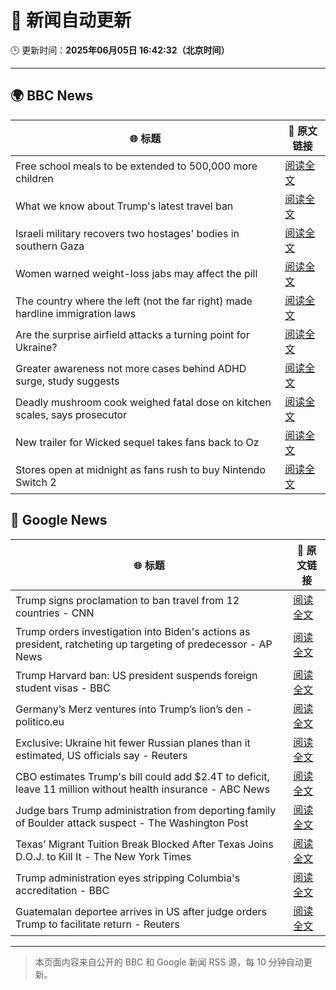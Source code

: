 # 🧠 新闻自动更新

🕒 更新时间：**2025年06月05日 16:42:32（北京时间）**

---

## 🌍 BBC News

| 🌐 标题 | 🔗 原文链接 |
|--------|-------------|
| Free school meals to be extended to 500,000 more children | [阅读全文](https://www.bbc.com/news/articles/cdr5mr5l2d1o) |
| What we know about Trump's latest travel ban | [阅读全文](https://www.bbc.com/news/articles/cx271g270v7o) |
| Israeli military recovers two hostages' bodies in southern Gaza | [阅读全文](https://www.bbc.com/news/articles/c989rl23zzno) |
| Women warned weight-loss jabs may affect the pill | [阅读全文](https://www.bbc.com/news/articles/cn0gp2pl7zwo) |
| The country where the left (not the far right) made hardline immigration laws | [阅读全文](https://www.bbc.com/news/articles/c1mgkd93r4yo) |
| Are the surprise airfield attacks a turning point for Ukraine? | [阅读全文](https://www.bbc.com/news/articles/cn4gp2g7g47o) |
| Greater awareness not more cases behind ADHD surge, study suggests | [阅读全文](https://www.bbc.com/news/articles/cg5vp62dnnro) |
| Deadly mushroom cook weighed fatal dose on kitchen scales, says prosecutor | [阅读全文](https://www.bbc.com/news/articles/c93yxgyln5po) |
| New trailer for Wicked sequel takes fans back to Oz | [阅读全文](https://www.bbc.com/news/articles/cx2e187e1njo) |
| Stores open at midnight as fans rush to buy Nintendo Switch 2 | [阅读全文](https://www.bbc.com/news/articles/ckgxwe774zwo) |

## 📰 Google News

| 🌐 标题 | 🔗 原文链接 |
|--------|-------------|
| Trump signs proclamation to ban travel from 12 countries - CNN | [阅读全文](https://news.google.com/rss/articles/CBMieEFVX3lxTE5JY09DTVY1eVJ3UFJRRUNyd2k0WHpPWUo1a3diZ2NEc0JKVzBaVDVjR2tOUFFHVWVqUnY4ZW1kRFFfMmJSbzQtMnF0TV9TRDhQQmR3N3liWUVoYmN1WTF5SzZZWU03SXdaZWN1MmhhOG5YVXAzSkQwRtIBfkFVX3lxTFBxcUdLS0h3ZG9YWF9JWThxR1k3MTN1eE9DY21venZIdTFUUDl6Zlp4WXVDN2QxcllMMFJEVkwwQ0pTN1JBMGk1aDFIUjVzRkxTNzN4cElKWFZYbW5XWlB0Zm1kMlFSOG1tbnl3SU5ObzJld1hUX2R3dVJ6cWdYZw?oc=5) |
| Trump orders investigation into Biden's actions as president, ratcheting up targeting of predecessor - AP News | [阅读全文](https://news.google.com/rss/articles/CBMipgFBVV95cUxQZG5aOGE0Mm9iZkZVSzVnX1ZGRS1zdHU4S2RtUGJzdExNZzI1emxUcWs0NjNlRFREWktIVlNMSURuNFNDUUxqVVhURHFHVDFpWVJfdHpRRlNKM3U2SUdjNDh2YmdIVnBsaDg0M2NMUXk4XzA1bVJJUUNwTFFCbnRwRzBLMkhQbk5wLUFXS24tRE1aYkhUbEIwa2tBVVZHajkxaXJvRkl3?oc=5) |
| Trump Harvard ban: US president suspends foreign student visas - BBC | [阅读全文](https://news.google.com/rss/articles/CBMiWkFVX3lxTE53dlNUT1U2UTF1WUYxN1lxdGh6UUZwRHZZdW1IaFhDNExhTEtHQ1RYZjBONTJJT2MtX1BQNU9BVEZqbWJsNmtUeDNxZDRvTGxfblA5Sjl6R2RxQdIBX0FVX3lxTE54V1NxSnlOMGFPRXE3MUVJOUVGOUpkenZoWUF4SmxhbDZ4NTlzdWJTaWNyM1Y4NzBSUld3NF9SUDJZRFhRRkU5VWJBTjRLSXFTT0lBYTlHcm4zeVk0UTJR?oc=5) |
| Germany’s Merz ventures into Trump’s lion’s den - politico.eu | [阅读全文](https://news.google.com/rss/articles/CBMif0FVX3lxTFBtekR6UzcxQUpWcFVZRFNDTHFfeUZIc0RsOHB4am85ZUxQVFdoSDlvVnA4YnJCVU9kNXZtdGxfN0Q1TDV6bnBubnNJa1J6eDc3SjVfc3NOaHRIM3NPMGd0VEFhMExMWDQ5dDJWM0E3TG5YeFRvUFJCUlFxYmptQW8?oc=5) |
| Exclusive: Ukraine hit fewer Russian planes than it estimated, US officials say - Reuters | [阅读全文](https://news.google.com/rss/articles/CBMiygFBVV95cUxPeDFoYU9nbkhBWmdZQnhvdnVaVnlWVWo0NlNsWU5WZ3lYc0VhSGludEY5ZV9oSXplTDc5bVBxQUJDdlM4bzRvclVFd2U2bGg1SDJlUHVsTnR4WjU4dTZhNk9UN2ZRR3J2TElOY0pDRTlmSkowTTZpZmZTNVZ1aVdmTVZzWE1Femd0NFQ1TDgzdmFnZWNFVlNnZUZETm91R2x1Nk5TaWJ1ZEpDc0NSWWszV0lNa0NBeDBWcTJNOWJydUdxX2owN0d4RzVn?oc=5) |
| CBO estimates Trump's bill could add $2.4T to deficit, leave 11 million without health insurance - ABC News | [阅读全文](https://news.google.com/rss/articles/CBMipAFBVV95cUxQOHVIMExPdVoydzY2ZGVSOENqSW9iWGF5ODdSVW9mOEo2eU50aTdSdDZvV3VadTVfZjJQWmsyeXdnOXBZRVRRdkxuZWtuOE1rZmRhakxId3VBenJnb0V1UnhRVE9kMXZCZXdoYWJEUXBGZ3hrc0pxYzFSSzREWEF2bGJTME1mSEJKLVJKTzFmTVhza3JiWFRkY01IMTVsSUgyTnMtddIBqgFBVV95cUxNdWFOQmNiWW9iRk40emYyWTZCenFDVWxzOWg0aXBOdVFpNXZiYnJPLTM5bGdDQUNTRHZ5XzNCdXI1eWJjODl4UFN4cHVMX3lsZnFsbUxpM1BGZWJDU0h1Nm1SUzBzc0V1SDFIR21hLXdHMXpKUExtYjMwTkFhRU5LbS10UW53WUtyZDVUQ3B1YkR1ZEF6cHktUTJzVll6UVIxMU8wS0V2cTA4QQ?oc=5) |
| Judge bars Trump administration from deporting family of Boulder attack suspect - The Washington Post | [阅读全文](https://news.google.com/rss/articles/CBMinAFBVV95cUxNMDJlanFzeFlnRkZSSzN4U2hyRDNycng2anl0ZkgwTG5Kb3pUT1dHdGlSZksxaGRyUHIzcUxBSjhlZm1nZFhCWmV6U0RwYTJ0S28tOHlycVlrYkkyZjFWb2FyUk5kd214LXBENnRDRmNtTFFtNkxSNUtKQXl3ZHpLYnQ3U3pCa3Rua1BqRGJ3Y0plOXdQa1hqbEExRm4?oc=5) |
| Texas’ Migrant Tuition Break Blocked After Texas Joins D.O.J. to Kill It - The New York Times | [阅读全文](https://news.google.com/rss/articles/CBMijgFBVV95cUxOTTROekNleC1vbTdZV05OWTRKTWtWbXhFelRhdnZFcldNRWswYndwV052cjFBT1NSMmdZWkdvU05ZTFJ4Rm9FcVBiQS1YWl9HZE1aY3p1YWJKTTJzLWprb2g4TGU5TmxzT0hFRm5tMDF0X0hRZi1GR2s0TFBSeXJ0TzRfQlh1TG1rSFFlVnlB?oc=5) |
| Trump administration eyes stripping Columbia's accreditation - BBC | [阅读全文](https://news.google.com/rss/articles/CBMiWkFVX3lxTE9WeVNUQ2ZCbERmOEFvb1JWTkd6SnhRNmF4VmZ0ejByUEZ4MXQtLUpwNXU1WTNvbTAwdU9XWFF4QnRrd1BkLVhoaWZYTE9LenYxRjEzTkxqV0lkd9IBX0FVX3lxTE5SX1lTdXczd1I2V0stenlKUG5VNDVmRTMzN0RURHF2aTFXSG1QYzNOMWhVdDZUNFl5M0l1cFloUHpwRkxIVGhFLWVUYWpHdHhOS1p5NlNXTEZoZ0t3RkN3?oc=5) |
| Guatemalan deportee arrives in US after judge orders Trump to facilitate return - Reuters | [阅读全文](https://news.google.com/rss/articles/CBMiugFBVV95cUxOaVVVWFdlZndpT2xvN2RneklLbk1QRWJtTHdOUzlKVUxzUHczUjYtTnE2SF9LUVFfQWw5WnZKZVNMQjJ0TGtCd3J1QlAxUG5QS2hsMlFEcEZQdkgyYUtWZGprZ25CdERaNzdqTE8tQkNOcGxoSFpmOTRlRzZORGFLdFpEa21vT1NMREdoVjNWUk1xZ2g5dlkyTTROX09QdllYNzhsTVJNeG5ibVFNU3NtcWxUeFMxaHdGakE?oc=5) |

---
> 本页面内容来自公开的 BBC 和 Google 新闻 RSS 源，每 10 分钟自动更新。